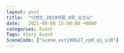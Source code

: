 ```yaml
---
layout: post
title:  "이벤트_2019여름_0화_오프닝"
date:   2021-08-08 15:00:00 +0000
categories: Event
Tags: Story Event
SceneCode: ["scene_evt190627_cp0_q1_s10"]
---
```

